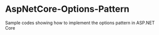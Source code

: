 # AspNetCore-Options-Pattern
Sample codes showing how to implement the options pattern in ASP.NET Core
